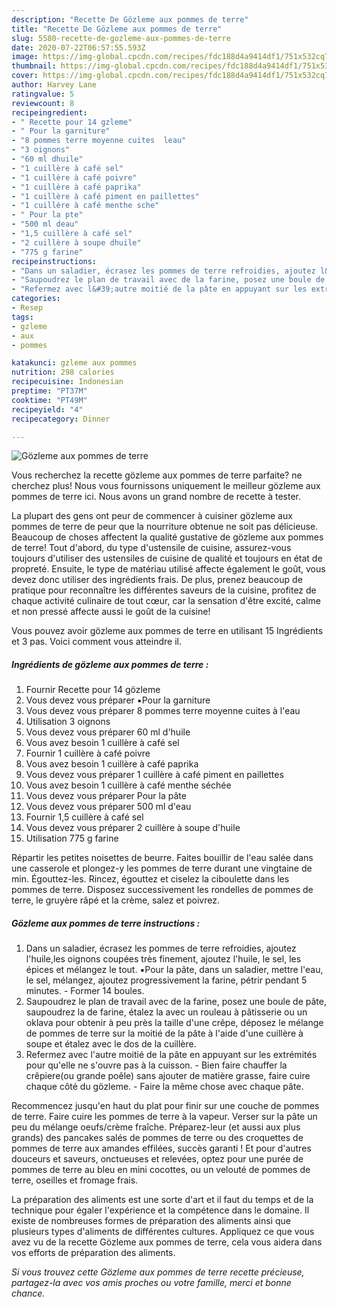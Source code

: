 ```yaml
---
description: "Recette De Gözleme aux pommes de terre"
title: "Recette De Gözleme aux pommes de terre"
slug: 5580-recette-de-gozleme-aux-pommes-de-terre
date: 2020-07-22T06:57:55.593Z
image: https://img-global.cpcdn.com/recipes/fdc188d4a9414df1/751x532cq70/gozleme-aux-pommes-de-terre-photo-principale-de-la-recette.jpg
thumbnail: https://img-global.cpcdn.com/recipes/fdc188d4a9414df1/751x532cq70/gozleme-aux-pommes-de-terre-photo-principale-de-la-recette.jpg
cover: https://img-global.cpcdn.com/recipes/fdc188d4a9414df1/751x532cq70/gozleme-aux-pommes-de-terre-photo-principale-de-la-recette.jpg
author: Harvey Lane
ratingvalue: 5
reviewcount: 8
recipeingredient:
- " Recette pour 14 gzleme"
- " Pour la garniture"
- "8 pommes terre moyenne cuites  leau"
- "3 oignons"
- "60 ml dhuile"
- "1 cuillère à café sel"
- "1 cuillère à café poivre"
- "1 cuillère à café paprika"
- "1 cuillère à café piment en paillettes"
- "1 cuillère à café menthe sche"
- " Pour la pte"
- "500 ml deau"
- "1,5 cuillère à café sel"
- "2 cuillère à soupe dhuile"
- "775 g farine"
recipeinstructions:
- "Dans un saladier, écrasez les pommes de terre refroidies, ajoutez l&#39;huile,les oignons coupées très finement, ajoutez l&#39;huile, le sel, les épices et mélangez le tout. ▪️Pour la pâte, dans un saladier, mettre l&#39;eau, le sel, mélangez, ajoutez progressivement la farine, pétrir pendant 5 minutes.  Former 14 boules."
- "Saupoudrez le plan de travail avec de la farine, posez une boule de pâte, saupoudrez la de farine, étalez la avec un rouleau à pâtisserie ou un oklava pour obtenir à peu près la taille d&#39;une crêpe, déposez le mélange de pommes de terre sur la moitié de la pâte à l&#39;aide d&#39;une cuillère à soupe et étalez avec le dos de la cuillère."
- "Refermez avec l&#39;autre moitié de la pâte en appuyant sur les extrémités pour qu&#39;elle ne s&#39;ouvre pas à la cuisson.  Bien faire chauffer la crêpiere(ou grande poêle) sans ajouter de matière grasse, faire cuire chaque côté du gözleme. Faire la même chose avec chaque pâte."
categories:
- Resep
tags:
- gzleme
- aux
- pommes

katakunci: gzleme aux pommes 
nutrition: 298 calories
recipecuisine: Indonesian
preptime: "PT37M"
cooktime: "PT49M"
recipeyield: "4"
recipecategory: Dinner

---
```



![Gözleme aux pommes de terre](https://img-global.cpcdn.com/recipes/fdc188d4a9414df1/751x532cq70/gozleme-aux-pommes-de-terre-photo-principale-de-la-recette.jpg)

Vous recherchez la recette gözleme aux pommes de terre parfaite? ne cherchez plus! Nous vous fournissons uniquement le meilleur gözleme aux pommes de terre ici. Nous avons un grand nombre de recette à tester.

La plupart des gens ont peur de commencer à cuisiner gözleme aux pommes de terre de peur que la nourriture obtenue ne soit pas délicieuse. Beaucoup de choses affectent la qualité gustative de gözleme aux pommes de terre! Tout d'abord, du type d'ustensile de cuisine, assurez-vous toujours d'utiliser des ustensiles de cuisine de qualité et toujours en état de propreté. Ensuite, le type de matériau utilisé affecte également le goût, vous devez donc utiliser des ingrédients frais. De plus, prenez beaucoup de pratique pour reconnaître les différentes saveurs de la cuisine, profitez de chaque activité culinaire de tout cœur, car la sensation d'être excité, calme et non pressé affecte aussi le goût de la cuisine!

<!--inarticleads1-->

Vous pouvez avoir gözleme aux pommes de terre en utilisant 15 Ingrédients et 3 pas. Voici comment vous atteindre il.

##### Ingrédients de gözleme aux pommes de terre :

1. Fournir  Recette pour 14 gözleme
1. Vous devez vous préparer  ▪️Pour la garniture
1. Vous devez vous préparer 8 pommes terre moyenne cuites à l&#39;eau
1. Utilisation 3 oignons
1. Vous devez vous préparer 60 ml d&#39;huile
1. Vous avez besoin 1 cuillère à café sel
1. Fournir 1 cuillère à café poivre
1. Vous avez besoin 1 cuillère à café paprika
1. Vous devez vous préparer 1 cuillère à café piment en paillettes
1. Vous avez besoin 1 cuillère à café menthe séchée
1. Vous devez vous préparer  Pour la pâte
1. Vous devez vous préparer 500 ml d&#39;eau
1. Fournir 1,5 cuillère à café sel
1. Vous devez vous préparer 2 cuillère à soupe d&#39;huile
1. Utilisation 775 g farine


Répartir les petites noisettes de beurre. Faites bouillir de l&#39;eau salée dans une casserole et plongez-y les pommes de terre durant une vingtaine de min. Égouttez-les. Rincez, égouttez et ciselez la ciboulette dans les pommes de terre. Disposez successivement les rondelles de pommes de terre, le gruyère râpé et la crème, salez et poivrez. 

<!--inarticleads2-->

##### Gözleme aux pommes de terre instructions :

1. Dans un saladier, écrasez les pommes de terre refroidies, ajoutez l&#39;huile,les oignons coupées très finement, ajoutez l&#39;huile, le sel, les épices et mélangez le tout. ▪️Pour la pâte, dans un saladier, mettre l&#39;eau, le sel, mélangez, ajoutez progressivement la farine, pétrir pendant 5 minutes.  - Former 14 boules.
1. Saupoudrez le plan de travail avec de la farine, posez une boule de pâte, saupoudrez la de farine, étalez la avec un rouleau à pâtisserie ou un oklava pour obtenir à peu près la taille d&#39;une crêpe, déposez le mélange de pommes de terre sur la moitié de la pâte à l&#39;aide d&#39;une cuillère à soupe et étalez avec le dos de la cuillère.
1. Refermez avec l&#39;autre moitié de la pâte en appuyant sur les extrémités pour qu&#39;elle ne s&#39;ouvre pas à la cuisson.  - Bien faire chauffer la crêpiere(ou grande poêle) sans ajouter de matière grasse, faire cuire chaque côté du gözleme. - Faire la même chose avec chaque pâte.


Recommencez jusqu&#39;en haut du plat pour finir sur une couche de pommes de terre. Faire cuire les pommes de terre à la vapeur. Verser sur la pâte un peu du mélange oeufs/crème fraîche. Préparez-leur (et aussi aux plus grands) des pancakes salés de pommes de terre ou des croquettes de pommes de terre aux amandes effilées, succès garanti ! Et pour d&#39;autres douceurs et saveurs, onctueuses et relevées, optez pour une purée de pommes de terre au bleu en mini cocottes, ou un velouté de pommes de terre, oseilles et fromage frais. 

<!--inarticleads1-->

<p>
La préparation des aliments est une sorte d'art et il faut du temps et de la technique pour égaler l'expérience et la compétence dans le domaine. Il existe de nombreuses formes de préparation des aliments ainsi que plusieurs types d'aliments de différentes cultures. Appliquez ce que vous avez vu de la recette Gözleme aux pommes de terre, cela vous aidera dans vos efforts de préparation des aliments.
</p>

<p>
<i>Si vous trouvez cette Gözleme aux pommes de terre recette précieuse, partagez-la avec vos amis proches ou votre famille, merci et bonne chance.</i>
</p>
